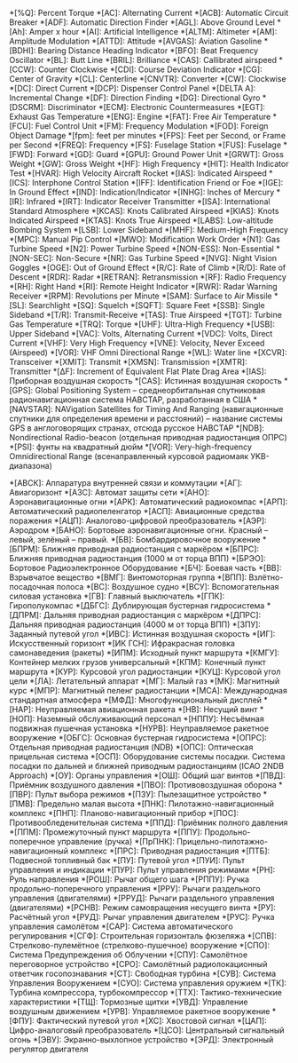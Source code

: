 *[%Q]:       Percent Torque
*[AC]:       Alternating Current
*[ACB]:      Automatic Circuit Breaker
*[ADF]:      Automatic Direction Finder
*[AGL]:      Above Ground Level
*[Ah]:       Amper x hour
*[AI]:       Artificial Intelligence
*[ALTM]:     Altimeter
*[AM]:       Amplitude Modulation
*[ATTD]:     Attitude
*[AVGAS]:    Aviation Gasoline
*[BDHI]:     Bearing Distance Heading Indicator
*[BFO]:      Beat Frequency Oscillator
*[BL]:       Butt Line
*[BRIL]:     Brilliance
*[CAS]:       Callibrated airspeed
*[CCW]:       Counter Clockwise
*[CDI]:       Course Deviation Indicator
*[CG]:        Center of Gravity
*[CL]:        Centerline
*[CNVTR]:     Converter
*[CW]:        Clockwise
*[DC]:        Direct Current
*[DCP]:       Dispenser Control Panel
*[DELTA A]:   Incremental Change
*[DF]:        Direction Finding
*[DG]:        Directional Gyro
*[DSCRM]:     Discriminator
*[ECM]:       Electronic Countermeasures
*[EGT]:       Exhaust Gas Temperature
*[ENG]:      Engine
*[FAT]:      Free Air Temperature
*[FCU]:      Fuel Control Unit
*[FM]:       Frequency Modulation
*[FOD]:      Foreign Object Damage
*[fpm]:      feet per minutes
*[FPS]:      Feet per Second, or Frame per Second
*[FREQ]:     Frequency
*[FS]:       Fuselage Station
*[FUS]:      Fuselage
*[FWD]:      Forward
*[GD]:       Guard
*[GPU]:      Ground Power Unit
*[GRWT]:     Gross Weight
*[GW]:       Gross Weight
*[HF]:      High Frequency
*[HIT]:     Health Indicator Test
*[HVAR]:    High Velocity Aircraft Rocket
*[IAS]:     Indicated Airspeed
*[ICS]:     Interphone Control Station
*[IFF]:     Identification Friend or Foe
*[IGE]:     In Ground Effect
*[IND]:     Indication/Indicator
*[INHG]:    Inches of Mercury
*[IR]:      Infrared
*[IRT]:     Indicator Receiver Transmitter
*[ISA]:     International Standard Atmosphere
*[KCAS]:    Knots Calibrated Airspeed
*[KIAS]:    Knots Indicated Airspeed
*[KTAS]:     Knots True Airspeed
*[LABS]:     Low-altitude Bombing System
*[LSB]:      Lower Sideband
*[MHF]:      Medium-High Frequency
*[MPC]:      Manual Pip Control
*[MWO]:      Modification Work Order
*[N1]:       Gas Turbine Speed
*[N2]:        Power Turbine Speed
*[NON-ESS]:   Non-Essential
*[NON-SEC]:   Non-Secure
*[NR]:        Gas Turbine Speed
*[NVG]:       Night Vision Goggles
*[OGE]:       Out of Ground Effect
*[R/C]:       Rate of Climb
*[R/D]:       Rate of Descent
*[RDR]:       Radar
*[RETRAN]:   Retransmission
*[RF]:       Radio Frequency
*[RH]:       Right Hand
*[RI]:       Remote Height Indicator
*[RWR]:      Radar Warning Receiver
*[RPM]:      Revolutions per Minute
*[SAM]:      Surface to Air Missile
*[SL]:       Searchlight
*[SQ]:       Squelch
*[SQFT]:     Square Feet
*[SSB]:      Single Sideband
*[T/R]:      Transmit-Receive
*[TAS]:      True Airspeed
*[TGT]:      Turbine Gas Temperature
*[TRQ]:      Torque
*[UHF]:      Ultra-High Frequency
*[USB]:      Upper Sideband
*[VAC]:      Volts, Alternating Current
*[VDC]:      Volts, Direct Current
*[VHF]:      Very High Frequency
*[VNE]:        Velocity, Never Exceed (Airspeed)
*[VOR]:        VHF Omni Directional Range
*[WL]:         Water line
*[XCVR]:       Transceiver
*[XMIT]:       Transmit
*[XMSN]:       Transmission
*[XMTR]:       Transmitter
*[ΔF]:         Increment of Equivalent Flat Plate Drag Area
*[IAS]:       Приборная воздушная скорость
*[CAS]:       Истинная воздушная скорость
*[GPS]:       Global Positioning System – среднеорбитальная спутниковая      радионавигационная система НАВСТАР, разработанная в США
*[NAVSTAR]:   NAVigation Satellites for Timing And Ranging (навигационные          спутники для определения времени и расстояний) – название           системы GPS в англоговорящих странах, отсюда русское НАВСТАР
*[NDB]:       Nondirectional Radio-beacon (отдельная приводная радиостанция          ОПРС)
*[PSI]:       фунты на квадратный дюйм
*[VOR]:       Very-high-frequency Omnidirectional Range (всенаправленный           курсовой радиомаяк УKB-диапазона)

*[АВСК]:      Аппаратура внутренней связи и коммутации
*[АГ]:        Авиагоризонт
*[АЗС]:       Автомат защиты сети
*[АНО]:       Аэронавигационные огни
*[АРК]:       Автоматический радиокомпас
*[АРП]:       Автоматический радиопеленгатор
*[АСП]:      Авиационные средства поражения
*[АЦП]:      Аналогово-цифровой преобразователь
*[АЭР]:      Аэродром
*[БАНО]:     Бортовые аэронавигационные огни. Красный – левый, зелёный –         правый.
*[БВ]:       Бомбардировочное вооружение
*[БПРМ]:     Ближняя приводная радиостанция с маркёром
*[БПРС]:     Ближняя приводная радиостанция (1000 м от торца ВПП)
*[БРЭО]:    Бортовое Радиоэлектронное Оборудование
*[БЧ]:       Боевая часть
*[ВВ]:       Взрывчатое вещество
*[ВМГ]:      Винтомоторная группа
*[ВПП]:      Взлётно-посадочная полоса
*[ВС]:       Воздушное судно
*[ВСУ]:      Вспомогательная силовая установка
*[ГВ]:       Главный выключатель
*[ГПК]:      Гирополукомпас
*[ДБГС]:     Дублирующая бустерная гидросистема
*[ДПРМ]:     Дальняя приводная радиостанция с маркёром
*[ДПРС]:     Дальняя приводная радиостанция (4000 м от торца ВПП)
*[ЗПУ]:      Заданный путевой угол
*[ИВС]:      Истинная воздушная скорость
*[ИГ]:       Искусственный горизонт
*[ИК ГСН]:   Ифракрасная головка самонаведения (ракеты)
*[ИПМ]:      Исходный пункт маршрута
*[КМГУ]:     Контейнер мелких грузов универсальный
*[КПМ]:      Конечный пункт маршрута
*[КУР]:      Курсовой угол радиостанции
*[КУЦ]:      Курсовой угол цели
*[ЛА]:       Летательный аппарат
*[МГ]:       Малый газ
*[МК]:       Магнитный курс
*[МПР]:     Магнитный пеленг радиостанции
*[МСА]:     Международная стандартная атмосфера
*[МФД]:     Многофункциональный дисплей
*[НАР]:     Неуправляемая авиационная ракета
*[НВ]:      Несущий винт
*[НОП]:     Наземный обслуживающий персонал
*[НППУ]:    Несъёмная подвижная пушечная установка
*[НУРВ]:    Неуправляемое ракетное вооружение
*[ОБГС]:    Основная бустерная гидросистема
*[ОПРС]:    Отдельная приводная радиостанция (NDB)
*[ОПС]:     Оптическая прицельная система
*[ОСП]:     Оборудование системы посадки. Система посадки по дальней и      ближней приводным радиостанциям (ICAO 2NDB Approach)
*[ОУ]:      Органы управления
*[ОШ]:      Общий шаг винтов
*[ПВД]:     Приёмник воздушного давления
*[ПВО]:     Противовоздушная оборона
*[ПВР]:     Пульт выбора режимов
*[ПЗУ]:     Пылезащитное устройство
*[ПМВ]:     Предельно малая высота
*[ПНК]:     Пилотажно-навигационный комплекс
*[ПНП]:     Планово-навигационный прибор
*[ПОС]:     Противообледенительная система
*[ППД]:     Приёмник полного давления
*[ППМ]:     Промежуточный пункт маршрута
*[ППУ]:     Продольно-поперечное управление (ручка)
*[ПрПНК]:   Прицельно-пилотажно-навигационный комплекс
*[ПРС]:     Приводная радиостанция
*[ПТБ]:     Подвесной топливный бак
*[ПУ]:      Путевой угол
*[ПУИ]:     Пульт управления и индикации
*[ПУР]:     Пульт управления режимами
*[РН]:           Руль направления
*[РОШ]:          Рычаг общего шага
*[РППУ]:         Ручка продольно-поперечного управления
*[РРУ]:   Рычаги раздельного управления (двигателями)
*[РРУД]:   Рычаги раздельного управления (двигателями)
*[РСНВ]:         Режим самовращения несущего винта
*[РУ]:           Расчётный угол
*[РУД]:          Рычаг управления двигателем
*[РУС]:          Ручка управления самолётом
*[САР]:          Система автоматического регулирования
*[СГФ]:          Строительная горизонталь фюзеляжа
*[СПВ]:          Стрелково-пулемётное (стрелково-пушечное) вооружение
*[СПО]:          Система Предупреждения об Облучении
*[СПУ]:          Самолётное переговорное устройство
*[СРО]:          Самолётный радиолокационный ответчик госопознавания
*[СТ]:           Свободная турбина
*[СУB]:          Система Управления Вооружением
*[СУО]:          Система управления оружием
*[ТК]:           Турбина компрессора, турбокомпрессор
*[ТТХ]:          Тактико-технические характеристики
*[ТЩ]:           Тормозные щитки
*[УВД]:          Управление воздушным движением
*[УРВ]:          Управляемое ракетное вооружение
*[ФПУ]:          Фактический путевой угол
*[ХС]:           Хвостовой сигнал
*[ЦАП]:          Цифро-аналоговый преобразователь
*[ЦСО]:          Центральный сигнальный огонь
*[ЭВУ]:          Экранно-выхлопное устройство
*[ЭРД]:          Электронный регулятор двигателя

